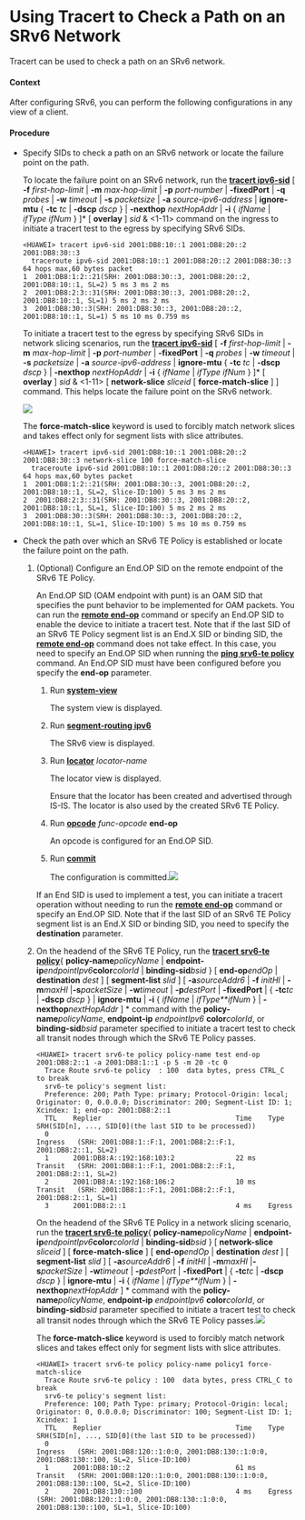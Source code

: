 Using Tracert to Check a Path on an SRv6 Network
================================================

Tracert can be used to check a path on an SRv6 network.

#### Context

After configuring SRv6, you can perform the following configurations in any view of a client.


#### Procedure

* Specify SIDs to check a path on an SRv6 network or locate the failure point on the path.
  
  
  
  To locate the failure point on an SRv6 network, run the [**tracert ipv6-sid**](cmdqueryname=tracert+ipv6-sid) [ **-f** *first-hop-limit* | **-m** *max-hop-limit* | **-p** *port-number* | **-fixedPort** | **-q** *probes* | **-w** *timeout* | **-s** *packetsize* | **-a** *source-ipv6-address* | **ignore-mtu** { **-tc** *tc* | **-dscp** *dscp* } | **-nexthop** *nextHopAddr* | **-i** { *ifName* | *ifType* *ifNum* } ]\* [ **overlay** ] *sid* & <1-11> command on the ingress to initiate a tracert test to the egress by specifying SRv6 SIDs.
  
  ```
  <HUAWEI> tracert ipv6-sid 2001:DB8:10::1 2001:DB8:20::2 2001:DB8:30::3
    traceroute ipv6-sid 2001:DB8:10::1 2001:DB8:20::2 2001:DB8:30::3  64 hops max,60 bytes packet
  1  2001:DB8:1:2::21(SRH: 2001:DB8:30::3, 2001:DB8:20::2, 2001:DB8:10::1, SL=2) 5 ms 3 ms 2 ms
  2  2001:DB8:2:3::31(SRH: 2001:DB8:30::3, 2001:DB8:20::2, 2001:DB8:10::1, SL=1) 5 ms 2 ms 2 ms
  3  2001:DB8:30::3(SRH: 2001:DB8:30::3, 2001:DB8:20::2, 2001:DB8:10::1, SL=1) 5 ms 10 ms 0.759 ms
  ```
  
  
  
  To initiate a tracert test to the egress by specifying SRv6 SIDs in network slicing scenarios, run the [**tracert ipv6-sid**](cmdqueryname=tracert+ipv6-sid) [ **-f** *first-hop-limit* | **-m** *max-hop-limit* | **-p** *port-number* | **-fixedPort** | **-q** *probes* | **-w** *timeout* | **-s** *packetsize* | **-a** *source-ipv6-address* | **ignore-mtu** { **-tc** *tc* | **-dscp** *dscp* } | **-nexthop** *nextHopAddr* | **-i** { *ifName* | *ifType* *ifNum* } ]\* [ **overlay** ] *sid* & <1-11> [ **network-slice** *sliceid* [ **force-match-slice** ] ] command. This helps locate the failure point on the SRv6 network.
  
  ![](../../../../public_sys-resources/note_3.0-en-us.png) 
  
  The **force-match-slice** keyword is used to forcibly match network slices and takes effect only for segment lists with slice attributes.
  
  ```
  <HUAWEI> tracert ipv6-sid 2001:DB8:10::1 2001:DB8:20::2 2001:DB8:30::3 network-slice 100 force-match-slice
    traceroute ipv6-sid 2001:DB8:10::1 2001:DB8:20::2 2001:DB8:30::3  64 hops max,60 bytes packet
  1  2001:DB8:1:2::21(SRH: 2001:DB8:30::3, 2001:DB8:20::2, 2001:DB8:10::1, SL=2, Slice-ID:100) 5 ms 3 ms 2 ms
  2  2001:DB8:2:3::31(SRH: 2001:DB8:30::3, 2001:DB8:20::2, 2001:DB8:10::1, SL=1, Slice-ID:100) 5 ms 2 ms 2 ms
  3  2001:DB8:30::3(SRH: 2001:DB8:30::3, 2001:DB8:20::2, 2001:DB8:10::1, SL=1, Slice-ID:100) 5 ms 10 ms 0.759 ms
  ```
* Check the path over which an SRv6 TE Policy is established or locate the failure point on the path.
  
  
  1. (Optional) Configure an End.OP SID on the remote endpoint of the SRv6 TE Policy.
     
     An End.OP SID (OAM endpoint with punt) is an OAM SID that specifies the punt behavior to be implemented for OAM packets. You can run the [**remote end-op**](cmdqueryname=remote+end-op) command or specify an End.OP SID to enable the device to initiate a tracert test. Note that if the last SID of an SRv6 TE Policy segment list is an End.X SID or binding SID, the [**remote end-op**](cmdqueryname=remote+end-op) command does not take effect. In this case, you need to specify an End.OP SID when running the [**ping srv6-te policy**](cmdqueryname=ping+srv6-te+policy) command. An End.OP SID must have been configured before you specify the **end-op** parameter.
     
     1. Run [**system-view**](cmdqueryname=system-view)
        
        The system view is displayed.
     2. Run [**segment-routing ipv6**](cmdqueryname=segment-routing+ipv6)
        
        The SRv6 view is displayed.
     3. Run [**locator**](cmdqueryname=locator) *locator-name*
        
        The locator view is displayed.
        
        Ensure that the locator has been created and advertised through IS-IS. The locator is also used by the created SRv6 TE Policy.
     4. Run [**opcode**](cmdqueryname=opcode) *func-opcode* **end-op**
        
        An opcode is configured for an End.OP SID.
     5. Run [**commit**](cmdqueryname=commit)
        
        The configuration is committed.![](../../../../public_sys-resources/note_3.0-en-us.png) 
     
     If an End SID is used to implement a test, you can initiate a tracert operation without needing to run the [**remote end-op**](cmdqueryname=remote+end-op) command or specify an End.OP SID. Note that if the last SID of an SRv6 TE Policy segment list is an End.X SID or binding SID, you need to specify the **destination** parameter.
  2. On the headend of the SRv6 TE Policy, run the [**tracert srv6-te policy**](cmdqueryname=tracert+srv6-te+policy){ **policy-name***policyName* | **endpoint-ip***endpointIpv6***color***colorId* | **binding-sid***bsid* } [ **end-op***endOp* | **destination** *dest* ] [ **segment-list** *slid* ] [ **-a***sourceAddr6* | **-f** *initHl* | **-m***maxHl* |**-s***packetSize* | **-w***timeout* | **-p***destPort* | **-fixedPort** | { **-tc***tc* | **-dscp** *dscp* } | **ignore-mtu** | **-i** { *ifName* | *ifType**ifNum* } | **-nexthop***nextHopAddr* ] \* command with the **policy-name***policyName*, **endpoint-ip** *endpointIpv6* **color***colorId*, or **binding-sid***bsid* parameter specified to initiate a tracert test to check all transit nodes through which the SRv6 TE Policy passes.
     ```
     <HUAWEI> tracert srv6-te policy policy-name test end-op 2001:DB8:2::1 -a 2001:DB8:1::1 -p 5 -m 20 -tc 0
       Trace Route srv6-te policy  : 100  data bytes, press CTRL_C to break
       srv6-te policy's segment list:
       Preference: 200; Path Type: primary; Protocol-Origin: local; Originator: 0, 0.0.0.0; Discriminator: 200; Segment-List ID: 1; Xcindex: 1; end-op: 2001:DB8:2::1
       TTL    Replier                                 Time    Type      SRH(SID[n], ..., SID[0](the last SID to be processed))
       0                                                      Ingress   (SRH: 2001:DB8:1::F:1, 2001:DB8:2::F:1, 2001:DB8:2::1, SL=2)
       1      2001:DB8:A::192:168:103:2               22 ms   Transit   (SRH: 2001:DB8:1::F:1, 2001:DB8:2::F:1, 2001:DB8:2::1, SL=2)
       2      2001:DB8:A::192:168:106:2               10 ms   Transit   (SRH: 2001:DB8:1::F:1, 2001:DB8:2::F:1, 2001:DB8:2::1, SL=1) 
       3      2001:DB8:2::1                           4 ms    Egress 
     ```
     On the headend of the SRv6 TE Policy in a network slicing scenario, run the [**tracert srv6-te policy**](cmdqueryname=tracert+srv6-te+policy){ **policy-name***policyName* | **endpoint-ip***endpointIpv6***color***colorId* | **binding-sid***bsid* } [ **network-slice** *sliceid* ] [ **force-match-slice** ] [ **end-op***endOp* | **destination** *dest* ] [ **segment-list** *slid* ] [ **-a***sourceAddr6* | **-f** *initHl* | **-m***maxHl* |**-s***packetSize* | **-w***timeout* | **-p***destPort* | **-fixedPort** | { **-tc***tc* | **-dscp** *dscp* } | **ignore-mtu** | **-i** { *ifName* | *ifType**ifNum* } | **-nexthop***nextHopAddr* ] \* command with the **policy-name***policyName*, **endpoint-ip** *endpointIpv6* **color***colorId*, or **binding-sid***bsid* parameter specified to initiate a tracert test to check all transit nodes through which the SRv6 TE Policy passes.![](../../../../public_sys-resources/note_3.0-en-us.png) 
     
     The **force-match-slice** keyword is used to forcibly match network slices and takes effect only for segment lists with slice attributes.
     
     ```
     <HUAWEI> tracert srv6-te policy policy-name policy1 force-match-slice
       Trace Route srv6-te policy : 100  data bytes, press CTRL_C to break
       srv6-te policy's segment list:
       Preference: 100; Path Type: primary; Protocol-Origin: local; Originator: 0, 0.0.0.0; Discriminator: 100; Segment-List ID: 1; Xcindex: 1
       TTL    Replier                                 Time    Type      SRH(SID[n], ..., SID[0](the last SID to be processed))
       0                                                      Ingress   (SRH: 2001:DB8:120::1:0:0, 2001:DB8:130::1:0:0, 2001:DB8:130::100, SL=2, Slice-ID:100)
       1      2001:DB8:10::2                          61 ms   Transit   (SRH: 2001:DB8:120::1:0:0, 2001:DB8:130::1:0:0, 2001:DB8:130::100, SL=2, Slice-ID:100)
       2      2001:DB8:130::100                       4 ms    Egress    (SRH: 2001:DB8:120::1:0:0, 2001:DB8:130::1:0:0, 2001:DB8:130::100, SL=1, Slice-ID:100)
     ```